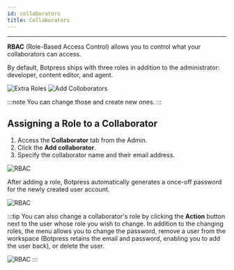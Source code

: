 ```yaml
---
id: collaborators
title: Collaborators
---
```


--------------------

**RBAC** (Role-Based Access Control) allows you to control what your collaborators can access.

By default, Botpress ships with three roles in addition to the administrator: developer, content editor, and agent.

![Extra Roles](/assets/rbac-roles.png)
![Add Colloborators](/assets/roles.png)

:::note
You can change those and create new ones.
:::

## Assigning a Role to a Collaborator

1. Access the **Collaborator** tab from the Admin.
1. Click the **Add collaborator**.
1. Specify the collaborator name and their email address.

![RBAC](/assets/add-role.png)

After adding a role, Botpress automatically generates a once-off password for the newly created user account. 

![RBAC](/assets/rbac-success.png)

:::tip
You can also change a collaborator's role by clicking the **Action** button next to the user whose role you wish to change. In addition to the changing roles, the menu allows you to change the password, remove a user from the workspace (Botpress retains the email and password, enabling you to add the user back), or delete the user.

![RBAC](/assets/change-role.png) 
:::